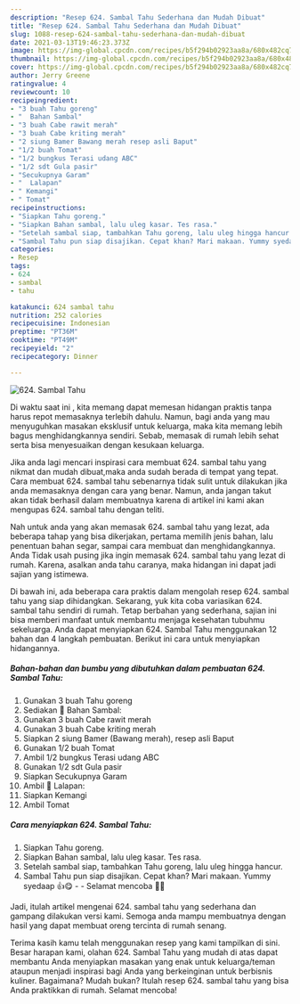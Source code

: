 ```yaml
---
description: "Resep 624. Sambal Tahu Sederhana dan Mudah Dibuat"
title: "Resep 624. Sambal Tahu Sederhana dan Mudah Dibuat"
slug: 1088-resep-624-sambal-tahu-sederhana-dan-mudah-dibuat
date: 2021-03-13T19:46:23.373Z
image: https://img-global.cpcdn.com/recipes/b5f294b02923aa8a/680x482cq70/624-sambal-tahu-foto-resep-utama.jpg
thumbnail: https://img-global.cpcdn.com/recipes/b5f294b02923aa8a/680x482cq70/624-sambal-tahu-foto-resep-utama.jpg
cover: https://img-global.cpcdn.com/recipes/b5f294b02923aa8a/680x482cq70/624-sambal-tahu-foto-resep-utama.jpg
author: Jerry Greene
ratingvalue: 4
reviewcount: 10
recipeingredient:
- "3 buah Tahu goreng"
- "  Bahan Sambal"
- "3 buah Cabe rawit merah"
- "3 buah Cabe kriting merah"
- "2 siung Bamer Bawang merah resep asli Baput"
- "1/2 buah Tomat"
- "1/2 bungkus Terasi udang ABC"
- "1/2 sdt Gula pasir"
- "Secukupnya Garam"
- "  Lalapan"
- " Kemangi"
- " Tomat"
recipeinstructions:
- "Siapkan Tahu goreng."
- "Siapkan Bahan sambal, lalu uleg kasar. Tes rasa."
- "Setelah sambal siap, tambahkan Tahu goreng, lalu uleg hingga hancur."
- "Sambal Tahu pun siap disajikan. Cepat khan? Mari makaan. Yummy syedaap 👍😋   Selamat mencoba 🙏😊"
categories:
- Resep
tags:
- 624
- sambal
- tahu

katakunci: 624 sambal tahu 
nutrition: 252 calories
recipecuisine: Indonesian
preptime: "PT36M"
cooktime: "PT49M"
recipeyield: "2"
recipecategory: Dinner

---
```



![624. Sambal Tahu](https://img-global.cpcdn.com/recipes/b5f294b02923aa8a/680x482cq70/624-sambal-tahu-foto-resep-utama.jpg)

Di waktu  saat ini , kita memang dapat memesan hidangan praktis tanpa harus repot memasaknya terlebih dahulu. Namun, bagi anda yang mau menyuguhkan masakan eksklusif untuk keluarga, maka kita memang lebih bagus menghidangkannya sendiri. Sebab, memasak di rumah lebih sehat serta bisa menyesuaikan dengan kesukaan keluarga.

Jika anda lagi mencari inspirasi cara membuat 624. sambal tahu yang nikmat dan mudah dibuat,maka anda sudah berada di tempat yang tepat. Cara membuat 624. sambal tahu  sebenarnya tidak sulit untuk dilakukan jika anda memasaknya dengan cara yang benar. Namun, anda jangan takut akan tidak berhasil dalam membuatnya 
karena di artikel ini kami akan mengupas 624. sambal tahu dengan teliti.  



Nah untuk anda yang akan memasak 624. sambal tahu yang lezat, ada beberapa tahap yang bisa dikerjakan, pertama memilih jenis bahan, lalu penentuan bahan segar, sampai cara membuat dan menghidangkannya. Anda Tidak usah pusing jika ingin memasak 624. sambal tahu yang lezat di rumah. Karena, asalkan anda  tahu caranya, maka hidangan ini dapat jadi sajian yang istimewa.

Di bawah ini, ada beberapa cara praktis  dalam mengolah resep 624. sambal tahu yang siap dihidangkan. Sekarang, yuk kita coba variasikan 624. sambal tahu sendiri di rumah. Tetap berbahan yang sederhana, sajian ini bisa memberi manfaat untuk membantu menjaga kesehatan tubuhmu sekeluarga. Anda dapat menyiapkan 624. Sambal Tahu menggunakan 12 bahan dan 4 langkah pembuatan. Berikut ini cara untuk menyiapkan hidangannya.

<!--inarticleads1-->

##### Bahan-bahan dan bumbu yang dibutuhkan dalam pembuatan 624. Sambal Tahu:

1. Gunakan 3 buah Tahu goreng
1. Sediakan  📌 Bahan Sambal:
1. Gunakan 3 buah Cabe rawit merah
1. Gunakan 3 buah Cabe kriting merah
1. Siapkan 2 siung Bamer (Bawang merah), resep asli Baput
1. Gunakan 1/2 buah Tomat
1. Ambil 1/2 bungkus Terasi udang ABC
1. Gunakan 1/2 sdt Gula pasir
1. Siapkan Secukupnya Garam
1. Ambil  📌 Lalapan:
1. Siapkan  Kemangi
1. Ambil  Tomat




<!--inarticleads2-->

##### Cara menyiapkan 624. Sambal Tahu:

1. Siapkan Tahu goreng.
1. Siapkan Bahan sambal, lalu uleg kasar. Tes rasa.
1. Setelah sambal siap, tambahkan Tahu goreng, lalu uleg hingga hancur.
1. Sambal Tahu pun siap disajikan. Cepat khan? Mari makaan. Yummy syedaap 👍😋  -  - Selamat mencoba 🙏😊




Jadi, itulah artikel mengenai  624. sambal tahu  yang sederhana dan gampang dilakukan versi kami. Semoga anda mampu membuatnya dengan hasil yang dapat membuat oreng tercinta di rumah senang. 

Terima kasih kamu telah menggunakan resep yang kami tampilkan di sini. Besar harapan kami, olahan  624. Sambal Tahu yang mudah di atas dapat membantu Anda menyiapkan masakan yang enak untuk keluarga/teman ataupun menjadi inspirasi bagi Anda yang berkeinginan untuk berbisnis kuliner. Bagaimana? Mudah bukan? Itulah resep 624. sambal tahu yang bisa Anda praktikkan di rumah. Selamat mencoba!


